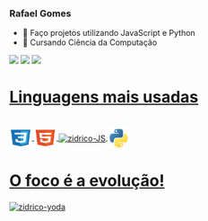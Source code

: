    ### Rafael Gomes


- 🔭 Faço projetos utilizando JavaScript e Python 
- 🌱 Cursando Ciência da Computação 


<a href="https://instagram.com/rgomesss" target="_blank"><img src="https://img.shields.io/badge/-Instagram-%23E4405F?style=for-the-badge&logo=instagram&logoColor=white" target="_blank"></a>
  <a href = "mailto:rgomesss16@gmail.com"><img src="https://img.shields.io/badge/Gmail-D14836?style=for-the-badge&logo=gmail&logoColor=white" target="_blank"></a>
  <a href="https://www.linkedin.com/in/rgomesss/" target="_blank"><img src="https://img.shields.io/badge/-LinkedIn-%230077B5?style=for-the-badge&logo=linkedin&logoColor=white" target="_blank"></a> 
<div align="start">
  <a href="https://github.com/rgomesss">
  
  
</div>


   
  
 <h1> Linguagens mais usadas </h1>
<div style="display: inline_block"><br>
  
  <img align="center" alt="zidrico-CSS" height="30" width="40" src="https://raw.githubusercontent.com/devicons/devicon/master/icons/css3/css3-original.svg">
  <img align="center" alt="zidrico-HTML" height="30" width="40" src="https://raw.githubusercontent.com/devicons/devicon/master/icons/html5/html5-original.svg">
  <img align="center" alt="zidrico-JS" heigh="30" width="40" src="https://cdn.jsdelivr.net/gh/devicons/devicon/icons/javascript/javascript-original.svg">
  <img align="center" alt="zidrico-PYTHON" heigh="30" width="40" src="https://raw.githubusercontent.com/devicons/devicon/master/icons/python/python-original.svg">
 </div>
 <h1> O foco é a evolução! </h1>
<div>
<img align="center" alt="zidrico-yoda" src="![image](https://github.com/user-attachments/assets/73ac78cc-46a9-49ec-8ce1-924ef36181f0)
">
</div>
